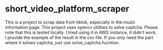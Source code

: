 # short_video_platform_scraper
This is a project to scrap data from tiktok, especially in the music information page. This project uses opencv utilities to solve captcha.
Please note that this is tested locally. I tried using it in AWS instance, it didn't work. I provide the example of the result in the csv file. If you only need the part where it solves captcha, just use solve_captcha fucntion.